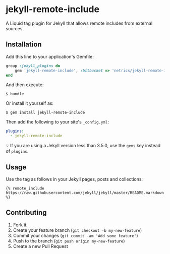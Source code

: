 # jekyll-remote-include

A Liquid tag plugin for Jekyll that allows remote includes from external sources.

## Installation

Add this line to your application's Gemfile:
```ruby
group :jekyll_plugins do
    gem 'jekyll-remote-include', :bitbucket => 'netrics/jekyll-remote-include', 
end
```

And then execute:

    $ bundle

Or install it yourself as:

    $ gem install jekyll-remote-include

Then add the following to your site's `_config.yml`:

```yaml
plugins:
  - jekyll-remote-include
```

💡 If you are using a Jekyll version less than 3.5.0, use the `gems` key instead of `plugins`.

## Usage

Use the tag as follows in your Jekyll pages, posts and collections:

```liquid
{% remote_include https://raw.githubusercontent.com/jekyll/jekyll/master/README.markdown %}
```

## Contributing

1. Fork it.
2. Create your feature branch (`git checkout -b my-new-feature`)
3. Commit your changes (`git commit -am 'Add some feature'`)
4. Push to the branch (`git push origin my-new-feature`)
5. Create a new Pull Request